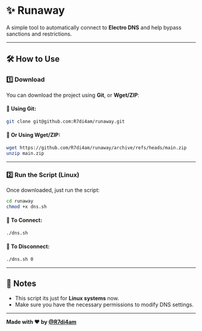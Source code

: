 # ✨ Runaway

A simple tool to automatically connect to **Electro DNS** and help bypass sanctions and restrictions.

---

## 🛠️ How to Use

### 1️⃣ Download

You can download the project using **Git**, or **Wget/ZIP**:

#### 🔹 Using Git:
```bash
git clone git@github.com:R7di4am/runaway.git
```

#### 🔹 Or Using Wget/ZIP:
```bash
wget https://github.com/R7di4am/runaway/archive/refs/heads/main.zip
unzip main.zip
```

---

### 2️⃣ Run the Script (Linux)

Once downloaded, just run the script:

```bash
cd runaway
chmod +x dns.sh
```

#### 🔹 To Connect:
```bash
./dns.sh
```

#### 🔹 To Disconnect:
```bash
./dns.sh 0
```

---

## 🧠 Notes

- This script its just for **Linux systems** now.
- Make sure you have the necessary permissions to modify DNS settings.

---

**Made with ❤️ by [@R7di4am](https://github.com/R7di4am)**
